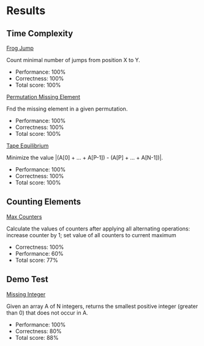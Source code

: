 # Results

## Time Complexity

[Frog Jump](https://github.com/SebastianArriagada/C-work/blob/main/codility/FrogJump.c)

Count minimal number of jumps from position X to Y.
  - Performance: 100%
  - Correctness: 100%
  - Total score: 100% 

[Permutation Missing Element](https://github.com/SebastianArriagada/C-work/blob/main/codility/PermMissingElem.c)

Fnd the missing element in a given permutation.
  - Performance: 100%
  - Correctness: 100%
  - Total score: 100% 

[Tape Equilibrium](https://github.com/SebastianArriagada/C-work/blob/main/codility/TapeEquilibrium.c)

Minimize the value |(A[0] + ... + A[P-1]) - (A[P] + ... + A[N-1])|.
  - Performance: 100%
  - Correctness: 100%
  - Total score: 100% 

## Counting Elements

[Max Counters](https://github.com/SebastianArriagada/C-work/blob/main/codility/MaxCounters.c)

Calculate the values of counters after applying all alternating operations: increase counter by 1; set value of all counters to current maximum

 - Correctness: 100%
 - Performance: 60%
 - Total score: 77%
  
## Demo Test

[Missing Integer](https://github.com/SebastianArriagada/C-work/blob/main/codility/PermMissingElem.c)

Given an array A of N integers, returns the smallest positive integer (greater than 0) that does not occur in A.
  - Performance: 100%
  - Correctness: 80%
  - Total score: 88%

 
  
 
